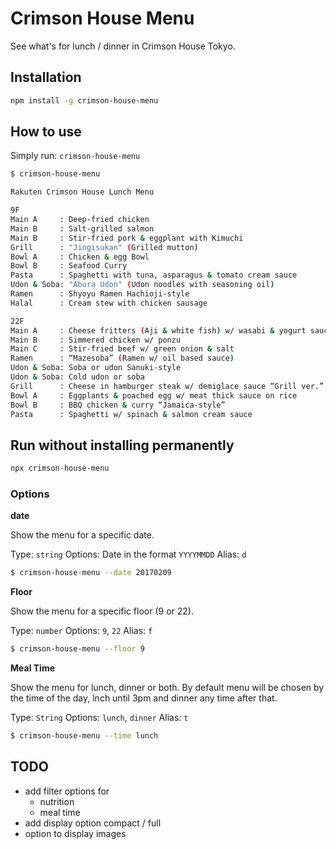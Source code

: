 # Crimson House Menu

See what's for lunch / dinner in Crimson House Tokyo.

## Installation

```bash
npm install -g crimson-house-menu
```

## How to use

Simply run: `crimson-house-menu`

```bash
$ crimson-house-menu

Rakuten Crimson House Lunch Menu

9F
Main A     : Deep-fried chicken
Main B     : Salt-grilled salmon
Main B     : Stir-fried pork & eggplant with Kimuchi
Grill      : "Jingisukan" (Grilled mutton)
Bowl A     : Chicken & egg Bowl
Bowl B     : Seafood Curry
Pasta      : Spaghetti with tuna, asparagus & tomato cream sauce
Udon & Soba: "Abura Udon" (Udon noodles with seasoning oil)
Ramen      : Shyoyu Ramen Hachioji-style
Halal      : Cream stew with chicken sausage

22F
Main A     : Cheese fritters (Aji & white fish) w/ wasabi & yogurt sauce
Main B     : Simmered chicken w/ ponzu
Main C     : Stir-fried beef w/ green onion & salt
Ramen      : “Mazesoba” (Ramen w/ oil based sauce)
Udon & Soba: Soba or udon Sanuki-style
Udon & Soba: Cold udon or soba
Grill      : Cheese in hamburger steak w/ demiglace sauce “Grill ver.”
Bowl A     : Eggplants & poached egg w/ meat thick sauce on rice
Bowl B     : BBQ chicken & curry “Jamaica-style”
Pasta      : Spaghetti w/ spinach & salmon cream sauce
```

## Run without installing permanently

```bash
npx crimson-house-menu
```

### Options

__date__

Show the menu for a specific date.

Type: `string`
Options: Date in the format `YYYYMMDD`
Alias: `d`

```bash
$ crimson-house-menu --date 20170209
```

__Floor__

Show the menu for a specific floor (9 or 22).

Type: `number`
Options: `9`, `22`
Alias: `f`

```bash
$ crimson-house-menu --floor 9
```

__Meal Time__

Show the menu for lunch, dinner or both. By default menu will be chosen
by the time of the day, lnch until 3pm and dinner any time after that.

Type: `String`
Options: `lunch`, `dinner`
Alias: `t`

```bash
$ crimson-house-menu --time lunch
```

## TODO

* add filter options for
  * nutrition
  * meal time
* add display option compact / full
* option to display images
